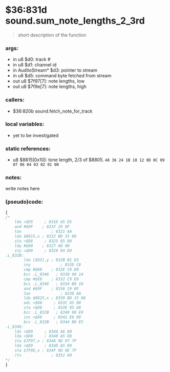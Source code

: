 ﻿
# $36:831d sound.sum_note_lengths_2_3rd
> short description of the function

### args:
+	in u8 $d0: track #
+	in u8 $d1: channel id
+	in AuditoStream* $d3: pointer to stream
+	in u8 $d5: command byte fetched from stream
+   out u8 $7f97[7]: note lengths, low
+   out u8 $7f9e[7]: note lengths, high

### callers:
+	$36:820b sound.fetch_note_for_track

### local variables:
+	yet to be investigated

### static references:
+	u8 $8815[0x10]: tone length, 2/3 of $8805.
	`48 36 24 1B 18 12 0D 0C 09 07 06 04 03 02 01 00`

### notes:
write notes here

### (pseudo)code:
```js
{
/*
    lda <$D5     ; 831D A5 D5
    and #$0F    ; 831F 29 0F
    tax             ; 8321 AA
    lda $8815,x ; 8322 BD 15 88
    sta <$D8     ; 8325 85 D8
    ldy #$00    ; 8327 A0 00
    sty <$D9     ; 8329 84 D9
.L_832B:
        lda [$D3],y ; 832B B1 D3
        iny             ; 832D C8
        cmp #$D0    ; 832E C9 D0
        bcc .L_8346   ; 8330 90 14
        cmp #$E0    ; 8332 C9 E0
        bcs .L_8346   ; 8334 B0 10
        and #$0F    ; 8336 29 0F
        tax             ; 8338 AA
        lda $8815,x ; 8339 BD 15 88
        adc <$D8     ; 833C 65 D8
        sta <$D8     ; 833E 85 D8
        bcc .L_832B   ; 8340 90 E9
        inc <$D9     ; 8342 E6 D9
        bcs .L_832B   ; 8344 B0 E5
.L_8346:
    ldx <$D0     ; 8346 A6 D0
    lda <$D8     ; 8348 A5 D8
    sta $7F97,x ; 834A 9D 97 7F
    lda <$D9     ; 834D A5 D9
    sta $7F9E,x ; 834F 9D 9E 7F
    rts             ; 8352 60
*/
}
```

